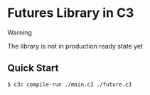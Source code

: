 # Futures Library in C3

> [!WARNING]
> The library is not in production ready state yet

## Quick Start

```console
$ c3c compile-run ./main.c3 ./future.c3
```
